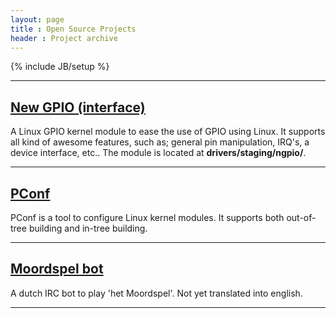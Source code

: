 ```yaml
---
layout: page
title : Open Source Projects
header : Project archive
---
```

{% include JB/setup %}

<hr />

<h2><a href="#">New GPIO (interface)</a></h2>
<p>A Linux GPIO kernel module to ease the use of GPIO using Linux. It supports all kind of awesome features, such as; general pin manipulation,
IRQ's, a device interface, etc.. The module is located at <strong>drivers/staging/ngpio/</strong>.</p>
<hr />

<h2><a href="/pconf/">PConf</a></h2>
<p>PConf is a tool to configure Linux kernel modules. It supports both out-of-tree building and in-tree building.</p>
<hr />


<h2><a href="/moordspel-bot/">Moordspel bot</a></h2>
<p>A dutch IRC bot to play 'het Moordspel'. Not yet translated into english.</p>
<hr />
